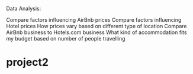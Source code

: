 

Data Analysis:

Compare factors influencing AirBnb prices
Compare factors influencing Hotel prices
How prices vary based on different type of location
Compare AirBnb business to Hotels.com business
What kind of accommodation fits my budget based on number of people travelling
# project2
